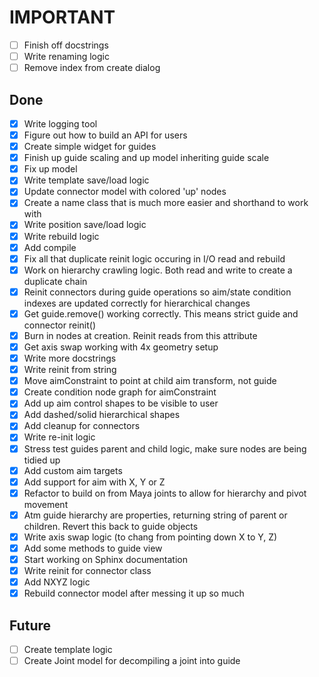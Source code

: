 # IMPORTANT
- [ ] Finish off docstrings
- [ ] Write renaming logic
- [ ] Remove index from create dialog

## Done
- [x] Write logging tool
- [x] Figure out how to build an API for users
- [x] Create simple widget for guides
- [x] Finish up guide scaling and up model inheriting guide scale
- [x] Fix up model
- [x] Write template save/load logic
- [x] Update connector model with colored 'up' nodes
- [x] Create a name class that is much more easier and shorthand to work with
- [x] Write position save/load logic
- [x] Write rebuild logic
- [x] Add compile
- [x] Fix all that duplicate reinit logic occuring in I/O read and rebuild
- [x] Work on hierarchy crawling logic. Both read and write to create a duplicate chain
- [x] Reinit connectors during guide operations so aim/state condition indexes are updated correctly for hierarchical changes
- [x] Get guide.remove() working correctly. This means strict guide and connector reinit()
- [x] Burn in nodes at creation. Reinit reads from this attribute
- [x] Get axis swap working with 4x geometry setup
- [x] Write more docstrings
- [x] Write reinit from string
- [x] Move aimConstraint to point at child aim transform, not guide
- [x] Create condition node graph for aimConstraint
- [x] Add up aim control shapes to be visible to user
- [x] Add dashed/solid hierarchical shapes
- [x] Add cleanup for connectors
- [x] Write re-init logic
- [x] Stress test guides parent and child logic, make sure nodes are being tidied up
- [x] Add custom aim targets
- [x] Add support for aim with X, Y or Z
- [x] Refactor to build on from Maya joints to allow for hierarchy and pivot movement
- [x] Atm guide hierarchy are properties, returning string of parent or children. Revert this back to guide objects
- [x] Write axis swap logic (to chang from pointing down X to Y, Z)
- [x] Add some methods to guide view
- [x] Start working on Sphinx documentation
- [x] Write reinit for connector class
- [x] Add NXYZ logic
- [x] Rebuild connector model after messing it up so much

## Future
- [ ] Create template logic
- [ ] Create Joint model for decompiling a joint into guide